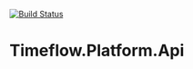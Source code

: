 [![Build Status](https://dev.azure.com/Iza-Soft/Timeflow/_apis/build/status%2FIza-Soft.Timeflow.Platform.Api?branchName=main)](https://dev.azure.com/Iza-Soft/Timeflow/_build/latest?definitionId=1&branchName=main)

# Timeflow.Platform.Api
